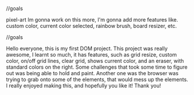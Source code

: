 //goals

pixel-art
Im gonna work on this more, I'm gonna add more features like. custom color, current color selected, rainbow brush, board resizer, etc. 

//goals



Hello everyone, this is my first DOM project. This project was really awesome, I learnt so much, it has features, such as grid resize, custom color, on/off grid lines, clear grid, shows current color, and an eraser, with standard colors on the right. Some challenges that took some time to figure out was being able to hold and paint. Another one was the browser was trying to grab onto some of the elements, that would mess up the elements. I really enjoyed making this, and hopefully you like it! Thank you! 
